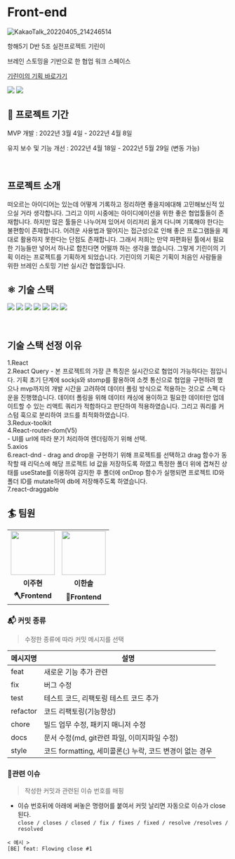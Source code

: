 # Front-end

![KakaoTalk_20220405_214246514](https://user-images.githubusercontent.com/94155128/161767560-76757978-4ac3-4f5a-ae27-0048c1980906.png)


항해5기 D반 5조 실전프로젝트 기린이

브레인 스토밍을 기반으로 한 협업 워크 스페이스

<a href="https://kirini.co.kr/">기린이의 기획 바로가기</a>
<br>

 <image src="https://img.shields.io/website?down_message=DOWN&up_message=UP&label=server&url=http://52.79.220.93:8888/health"/>  
 <image src="https://img.shields.io/website?down_message=DOWN&up_message=UP&label=testServer&url=http://13.209.41.157"/>

<br>

##  📅 프로젝트 기간

MVP 개발 : 2022년 3월 4일 - 2022년 4월 8일

유지 보수 및 기능 개선 : 2022년 4월 18일 - 2022년 5월 29일 (변동 가능)

<br>
<h2>프로젝트 소개</h2>
떠오르는 아이디어는 있는데 어떻게 기록하고 정리하면 좋을지에대해 고민해보신적 있으실 거라 생각합니다. 
그리고 이미 시중에는 아이디에이션을 위한 좋은 협업툴들이 존재합니다. 
하지만 많은 툴들은 나누어져 있어서 이리저리 옮겨 다니며 기록해야 한다는 불편함이 존재합니다.
어려운 사용법과 떨어지는 접근성으로 인해 좋은 프로그램들을 제대로 활용하지 못한다는 단점도 존재합니다.
그래서 저희는 만약 파편화된 툴에서 필요한 기능들만 넣어서 하나로 합친다면 어떨까 하는 생각을 했습니다. 
그렇게 기린이의 기획 이라는 프로젝트를 기획하게 되었습니다. 
기린이의 기획은 기획이 처음인 사람들을 위한 브레인 스토밍 기반 실시간 협업툴입니다. 

<br>

## ⚛️ 기술 스택
<span><img src="https://img.shields.io/badge/React-61DAFB?style=for-the-badge&logo=React&logoColor=black"></span>
<span><img src="https://img.shields.io/badge/Redux toolkit-764ABC?style=for-the-badge&logo=Redux&logoColor=white"></span>
<span><img src="https://img.shields.io/badge/React Query-FF4154?style=for-the-badge&logo=React Query&logoColor=white"></span>
<span><img src="https://img.shields.io/badge/styled components-DB7093?style=for-the-badge&logo=styled-components&logoColor=white"></span>
<span><img src="https://img.shields.io/badge/AWS-232F3E?style=for-the-badge&logo=Amazon AWS&logoColor=white"></span>
<span><img src="https://img.shields.io/badge/S3-569A31?style=for-the-badge&logo=Amazon S3&logoColor=white"></span>
<span><img src="https://img.shields.io/badge/GitHub Actions-2088FF?style=for-the-badge&logo=GitHub Actions&logoColor=white"></span>


<br>
<h2> 기술 스택 선정 이유 </h2>
1.React
<br>
2.React Query
 - 본 프로젝트의 가장 큰 특징은 실시간으로 협업이 가능하다는 점입니다.
기획 초기 단계에 sockjs와 stomp를 활용하여 소켓 통신으로 협업을 구현하려 했으나
mvp까지의 개발 시간을 고려하여 데이터 폴링 방식으로 적용하는 것으로 스펙 다운을 진행했습니다.
데이터 폴링을 위해 데이터 캐싱에 용이하고 필요한 데이터만 업데이트할 수 있는 리액트 쿼리가 적합하다고 판단하여 적용하였습니다.
그리고 쿼리를 커스텀 훅으로 분리하여 코드를 최적화하였습니다.
<br>
3.Redux-toolkit
<br>
4.React-router-dom(V5)
<br>
 - UI를 url에 따라 분기 처리하여 렌더링하기 위해 선택.
<br>
5.axios
<br>
6.react-dnd
 - drag and drop을 구현하기 위해 프로젝트를 선택하고 drag 함수가 동작할 때 리덕스에 해당 프로젝트 Id 값을 저장하도록 하였고
특정한 폴더 위에 겹쳐진 상태를 useState를 이용하여 감지한 후 폴더에 onDrop 함수가 실행되면 프로젝트 ID와 폴더 ID를 mutate하여 db에 저장해주도록 하였습니다.

<br>
7.react-draggable
<br>


## 🏄‍ 팀원

<table>
  <tr>
    <td align="center"><a href="https://github.com/mael1657"><img src="https://avatars.githubusercontent.com/u/81210350?v=4" width="100px" /></a></td>
    <td align="center"><a href="https://github.com/eehs2000"><img src="https://avatars.githubusercontent.com/u/35942942?v=4" width="100px" /></a></td>
   
  </tr>
  <tr>
    <td align="center"><b>이주현</b></td>
    <td align="center"><b>이한솔</b></td>
    
  </tr>
  <tr>
    <td align="center"><b>🪓Frontend</b></td>
    <td align="center"><b>🔨Frontend</b></td>
   
  </tr>
</table>

### 📬 커밋 종류
> 수정한 종류에 따라 커밋 메시지를 선택

|메시지명|설명|
|---|---|
|feat|새로운 기능 추가 관련|
|fix|버그 수정|
|test|테스트 코드, 리팩토링 테스트 코드 추가|
|refactor|코드 리팩토링(기능향상)|
|chore|빌드 업무 수정, 패키지 매니저 수정|
|docs|문서 수정(md, git관련 파일, 이미지파일 수정)|
|style|코드 formatting, 세미콜론(;) 누락, 코드 변경이 없는 경우|

### 📢관련 이슈
> 작성한 커밋과 관련된 이슈 번호를 매핑

- 이슈 번호뒤에 아래에 써놓은 명령어를 붙여서 커밋 날리면 자동으로 이슈가 close 된다.   
`close / closes / closed / fix / fixes / fixed / resolve /resolves / resolved`
```
< 예시 >
[BE] feat: Flowing close #1
```
